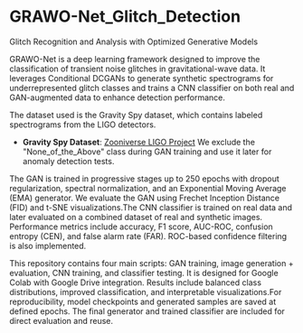 # GRAWO-Net_Glitch_Detection
Glitch Recognition and Analysis with Optimized Generative Models

GRAWO-Net is a deep learning framework designed to improve the classification of transient noise glitches in gravitational-wave data. It leverages Conditional DCGANs to generate synthetic spectrograms for underrepresented glitch classes and trains a CNN classifier on both real and GAN-augmented data to enhance detection performance.

The dataset used is the Gravity Spy dataset, which contains labeled spectrograms from the LIGO detectors.
- **Gravity Spy Dataset**: [Zooniverse LIGO Project](https://www.zooniverse.org/projects/zooniverse/gravity-spy)
 We exclude the "None_of_the_Above" class during GAN training and use it later for anomaly detection tests.

The GAN is trained in progressive stages up to 250 epochs with dropout regularization, spectral normalization, and an Exponential Moving Average (EMA) generator. We evaluate the GAN using Frechet Inception Distance (FID) and t-SNE visualizations.The CNN classifier is trained on real data and later evaluated on a combined dataset of real and synthetic images. Performance metrics include accuracy, F1 score, AUC-ROC, confusion entropy (CEN), and false alarm rate (FAR). ROC-based confidence filtering is also implemented.

This repository contains four main scripts: GAN training, image generation + evaluation, CNN training, and classifier testing. It is designed for Google Colab with Google Drive integration. Results include balanced class distributions, improved classification, and interpretable visualizations.For reproducibility, model checkpoints and generated samples are saved at defined epochs. The final generator and trained classifier are included for direct evaluation and reuse.

